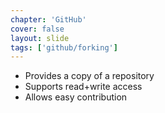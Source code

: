 ```yaml
---
chapter: 'GitHub'
cover: false
layout: slide
tags: ['github/forking']
---
```


* Provides a copy of a repository
* Supports read+write access
* Allows easy contribution